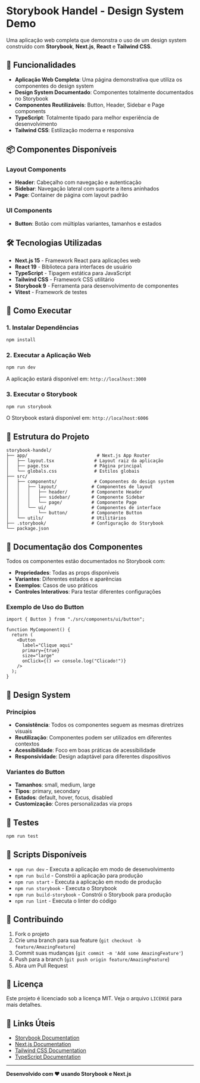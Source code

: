 # Storybook Handel - Design System Demo

Uma aplicação web completa que demonstra o uso de um design system construído com **Storybook**, **Next.js**, **React** e **Tailwind CSS**.

## 🚀 Funcionalidades

- **Aplicação Web Completa**: Uma página demonstrativa que utiliza os componentes do design system
- **Design System Documentado**: Componentes totalmente documentados no Storybook
- **Componentes Reutilizáveis**: Button, Header, Sidebar e Page components
- **TypeScript**: Totalmente tipado para melhor experiência de desenvolvimento
- **Tailwind CSS**: Estilização moderna e responsiva

## 📦 Componentes Disponíveis

### Layout Components

- **Header**: Cabeçalho com navegação e autenticação
- **Sidebar**: Navegação lateral com suporte a itens aninhados
- **Page**: Container de página com layout padrão

### UI Components

- **Button**: Botão com múltiplas variantes, tamanhos e estados

## 🛠️ Tecnologias Utilizadas

- **Next.js 15** - Framework React para aplicações web
- **React 19** - Biblioteca para interfaces de usuário
- **TypeScript** - Tipagem estática para JavaScript
- **Tailwind CSS** - Framework CSS utilitário
- **Storybook 9** - Ferramenta para desenvolvimento de componentes
- **Vitest** - Framework de testes

## 🚀 Como Executar

### 1. Instalar Dependências

```bash
npm install
```

### 2. Executar a Aplicação Web

```bash
npm run dev
```

A aplicação estará disponível em: `http://localhost:3000`

### 3. Executar o Storybook

```bash
npm run storybook
```

O Storybook estará disponível em: `http://localhost:6006`

## 📁 Estrutura do Projeto

```
storybook-handel/
├── app/                          # Next.js App Router
│   ├── layout.tsx               # Layout raiz da aplicação
│   ├── page.tsx                 # Página principal
│   └── globals.css              # Estilos globais
├── src/
│   ├── components/              # Componentes do design system
│   │   ├── layout/             # Componentes de layout
│   │   │   ├── header/         # Componente Header
│   │   │   ├── sidebar/        # Componente Sidebar
│   │   │   └── page/           # Componente Page
│   │   └── ui/                 # Componentes de interface
│   │       └── button/         # Componente Button
│   └── utils/                  # Utilitários
├── .storybook/                 # Configuração do Storybook
└── package.json
```

## 📖 Documentação dos Componentes

Todos os componentes estão documentados no Storybook com:

- **Propriedades**: Todas as props disponíveis
- **Variantes**: Diferentes estados e aparências
- **Exemplos**: Casos de uso práticos
- **Controles Interativos**: Para testar diferentes configurações

### Exemplo de Uso do Button

```tsx
import { Button } from "./src/components/ui/button";

function MyComponent() {
  return (
    <Button
      label="Clique aqui"
      primary={true}
      size="large"
      onClick={() => console.log("Clicado!")}
    />
  );
}
```

## 🎨 Design System

### Princípios

- **Consistência**: Todos os componentes seguem as mesmas diretrizes visuais
- **Reutilização**: Componentes podem ser utilizados em diferentes contextos
- **Acessibilidade**: Foco em boas práticas de acessibilidade
- **Responsividade**: Design adaptável para diferentes dispositivos

### Variantes do Button

- **Tamanhos**: small, medium, large
- **Tipos**: primary, secondary
- **Estados**: default, hover, focus, disabled
- **Customização**: Cores personalizadas via props

## 🧪 Testes

```bash
npm run test
```

## 📝 Scripts Disponíveis

- `npm run dev` - Executa a aplicação em modo de desenvolvimento
- `npm run build` - Constrói a aplicação para produção
- `npm run start` - Executa a aplicação em modo de produção
- `npm run storybook` - Executa o Storybook
- `npm run build-storybook` - Constrói o Storybook para produção
- `npm run lint` - Executa o linter do código

## 🤝 Contribuindo

1. Fork o projeto
2. Crie uma branch para sua feature (`git checkout -b feature/AmazingFeature`)
3. Commit suas mudanças (`git commit -m 'Add some AmazingFeature'`)
4. Push para a branch (`git push origin feature/AmazingFeature`)
5. Abra um Pull Request

## 📄 Licença

Este projeto é licenciado sob a licença MIT. Veja o arquivo `LICENSE` para mais detalhes.

## 🔗 Links Úteis

- [Storybook Documentation](https://storybook.js.org/docs)
- [Next.js Documentation](https://nextjs.org/docs)
- [Tailwind CSS Documentation](https://tailwindcss.com/docs)
- [TypeScript Documentation](https://www.typescriptlang.org/docs)

---

**Desenvolvido com ❤️ usando Storybook e Next.js**
